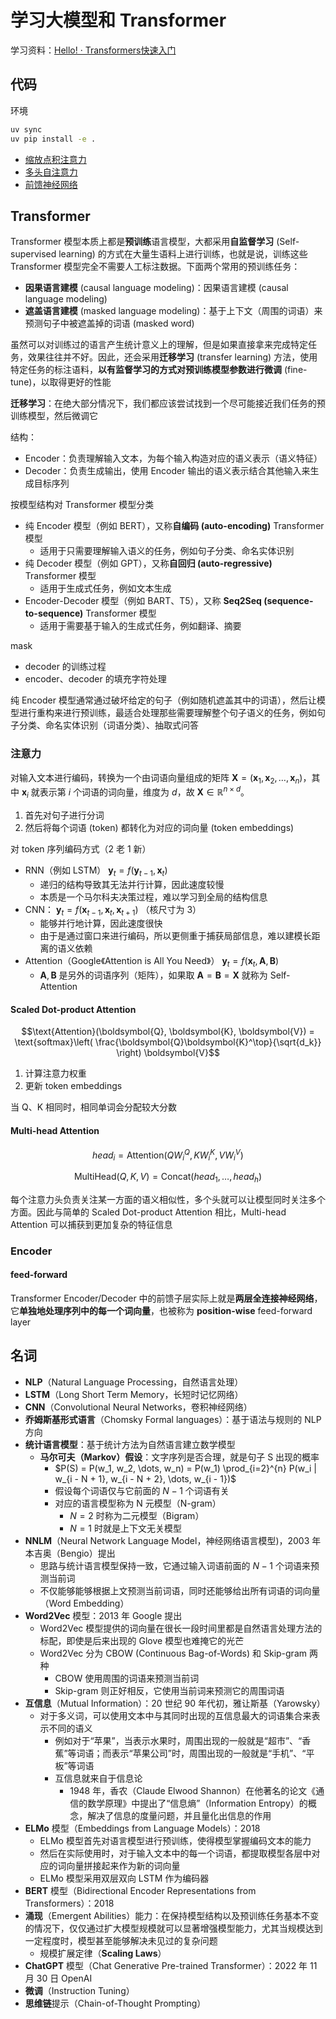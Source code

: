 # 学习大模型和 Transformer

学习资料：[Hello! · Transformers快速入门](https://transformers.run/)

## 代码

环境

```bash
uv sync
uv pip install -e .
```

- [缩放点积注意力](src/llm_transformer_nlp/attention/scaled_dot_product_attention.py)
- [多头自注意力](src/llm_transformer_nlp/attention/multi_head_attention.py)
- [前馈神经网络](src/llm_transformer_nlp/encoder/feed-forward.py)

## Transformer

Transformer 模型本质上都是**预训练**语言模型，大都采用**自监督学习** (Self-supervised learning) 的方式在大量生语料上进行训练，也就是说，训练这些 Transformer 模型完全不需要人工标注数据。下面两个常用的预训练任务：
- **因果语言建模** (causal language modeling)：因果语言建模 (causal language modeling)
- **遮盖语言建模** (masked language modeling)：基于上下文（周围的词语）来预测句子中被遮盖掉的词语 (masked word)

虽然可以对训练过的语言产生统计意义上的理解，但是如果直接拿来完成特定任务，效果往往并不好。因此，还会采用**迁移学习** (transfer learning) 方法，使用特定任务的标注语料，**以有监督学习的方式对预训练模型参数进行微调** (fine-tune)，以取得更好的性能

**迁移学习**：在绝大部分情况下，我们都应该尝试找到一个尽可能接近我们任务的预训练模型，然后微调它

结构：
- Encoder：负责理解输入文本，为每个输入构造对应的语义表示（语义特征）
- Decoder：负责生成输出，使用 Encoder 输出的语义表示结合其他输入来生成目标序列

按模型结构对 Transformer 模型分类
- 纯 Encoder 模型（例如 BERT），又称**自编码 (auto-encoding)** Transformer 模型
    - 适用于只需要理解输入语义的任务，例如句子分类、命名实体识别
- 纯 Decoder 模型（例如 GPT），又称**自回归 (auto-regressive)** Transformer 模型
    - 适用于生成式任务，例如文本生成
- Encoder-Decoder 模型（例如 BART、T5），又称 **Seq2Seq (sequence-to-sequence)** Transformer 模型
    - 适用于需要基于输入的生成式任务，例如翻译、摘要

mask
- decoder 的训练过程
- encoder、decoder 的填充字符处理


纯 Encoder 模型通常通过破坏给定的句子（例如随机遮盖其中的词语），然后让模型进行重构来进行预训练，最适合处理那些需要理解整个句子语义的任务，例如句子分类、命名实体识别（词语分类）、抽取式问答

### 注意力

对输入文本进行编码，转换为一个由词语向量组成的矩阵 $\boldsymbol{X} = (\boldsymbol{x}_1, \boldsymbol{x}_2, \ldots, \boldsymbol{x}_n)$，其中 $\boldsymbol{x}_i$ 就表示第 $i$ 个词语的词向量，维度为 $d$，故 $\boldsymbol{X} \in \mathbb{R}^{n \times d}$。
1. 首先对句子进行分词
2. 然后将每个词语 (token) 都转化为对应的词向量 (token embeddings)

对 token 序列编码方式（2 老 1 新）
- RNN（例如 LSTM） $\boldsymbol{y}_t = f(\boldsymbol{y}_{t-1}, \boldsymbol{x}_t)$
    - 递归的结构导致其无法并行计算，因此速度较慢
    - 本质是一个马尔科夫决策过程，难以学习到全局的结构信息
- CNN： $\boldsymbol{y}_t = f(\boldsymbol{x}_{t-1}, \boldsymbol{x}_t, \boldsymbol{x}_{t+1})$ （核尺寸为 3）
    - 能够并行地计算，因此速度很快
    - 由于是通过窗口来进行编码，所以更侧重于捕获局部信息，难以建模长距离的语义依赖
- Attention（Google《Attention is All You Need》） $\boldsymbol{y}_t = f(\boldsymbol{x}_t, \boldsymbol{A}, \boldsymbol{B})$
    - $\boldsymbol{A},\boldsymbol{B}$ 是另外的词语序列（矩阵），如果取 $\boldsymbol{A} = \boldsymbol{B} = \boldsymbol{X}$ 就称为 Self-Attention

#### Scaled Dot-product Attention

$$\text{Attention}(\boldsymbol{Q}, \boldsymbol{K}, \boldsymbol{V}) = \text{softmax}\left( \frac{\boldsymbol{Q}\boldsymbol{K}^\top}{\sqrt{d_k}} \right) \boldsymbol{V}$$

1. 计算注意力权重
2. 更新 token embeddings

当 Q、K 相同时，相同单词会分配较大分数

#### Multi-head Attention

$$
head_i = \text{Attention}(QW_i^Q, KW_i^K, VW_i^V)
$$

$$
\text{MultiHead}(Q, K, V) = \text{Concat}(head_1, \dots, head_h)
$$

每个注意力头负责关注某一方面的语义相似性，多个头就可以让模型同时关注多个方面。因此与简单的 Scaled Dot-product Attention 相比，Multi-head Attention 可以捕获到更加复杂的特征信息

### Encoder

#### feed-forward

Transformer Encoder/Decoder 中的前馈子层实际上就是**两层全连接神经网络**，它**单独地处理序列中的每一个词向量**，也被称为 **position-wise** feed-forward layer

## 名词

- **NLP**（Natural Language Processing，自然语言处理）
- **LSTM**（Long Short Term Memory，长短时记忆网络）
- **CNN**（Convolutional Neural Networks，卷积神经网络）
- **乔姆斯基形式语言**（Chomsky Formal languages）：基于语法与规则的 NLP 方向
- **统计语言模型**：基于统计方法为自然语言建立数学模型
    - **马尔可夫（Markov）假设**：文字序列是否合理，就是句子 S 出现的概率 
        - $P(S) = P(w_1, w_2, \dots, w_n) = P(w_1) \prod_{i=2}^{n} P(w_i | w_{i - N + 1}, w_{i - N + 2}, \dots, w_{i - 1})$
        - 假设每个词语仅与它前面的 $N-1$ 个词语有关
        - 对应的语言模型称为 N 元模型（N-gram）
            - $N=2$ 时称为二元模型（Bigram）
            - $N=1$ 时就是上下文无关模型
- **NNLM**（Neural Network Language Model，神经网络语言模型)，2003 年本吉奥（Bengio）提出
    - 思路与统计语言模型保持一致，它通过输入词语前面的 $N-1$ 个词语来预测当前词
    - 不仅能够能够根据上文预测当前词语，同时还能够给出所有词语的词向量（Word Embedding）
- **Word2Vec** 模型：2013 年 Google 提出
    - Word2Vec 模型提供的词向量在很长一段时间里都是自然语言处理方法的标配，即使是后来出现的 Glove 模型也难掩它的光芒
    - Word2Vec 分为 CBOW (Continuous Bag-of-Words) 和 Skip-gram 两种
        - CBOW 使用周围的词语来预测当前词 
        - Skip-gram 则正好相反，它使用当前词来预测它的周围词语
- **互信息**（Mutual Information）：20 世纪 90 年代初，雅让斯基（Yarowsky）
    - 对于多义词，可以使用文本中与其同时出现的互信息最大的词语集合来表示不同的语义
        - 例如对于“苹果”，当表示水果时，周围出现的一般就是“超市”、“香蕉”等词语；而表示“苹果公司”时，周围出现的一般就是“手机”、“平板”等词语
        - 互信息就来自于信息论
            - 1948 年，香农（Claude Elwood Shannon）在他著名的论文《通信的数学原理》中提出了“信息熵”（Information Entropy）的概念，解决了信息的度量问题，并且量化出信息的作用
- **ELMo** 模型（Embeddings from Language Models）：2018
    - ELMo 模型首先对语言模型进行预训练，使得模型掌握编码文本的能力
    - 然后在实际使用时，对于输入文本中的每一个词语，都提取模型各层中对应的词向量拼接起来作为新的词向量
    - ELMo 模型采用双层双向 LSTM 作为编码器
- **BERT** 模型（Bidirectional Encoder Representations from Transformers）：2018
- **涌现**（Emergent Abilities）能力：在保持模型结构以及预训练任务基本不变的情况下，仅仅通过扩大模型规模就可以显著增强模型能力，尤其当规模达到一定程度时，模型甚至能够解决未见过的复杂问题
    - 规模扩展定律（**Scaling Laws**）
- **ChatGPT** 模型（Chat Generative Pre-trained Transformer）：2022 年 11 月 30 日 OpenAI 
- **微调**（Instruction Tuning）
- **思维链**提示（Chain-of-Thought Prompting）
